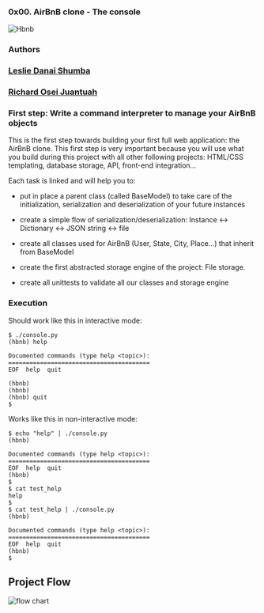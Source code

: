 ### 0x00. AirBnB clone - The console

<img src="https://s3.amazonaws.com/alx-intranet.hbtn.io/uploads/medias/2018/6/65f4a1dd9c51265f49d0.png?X-Amz-Algorithm=AWS4-HMAC-SHA256&X-Amz-Credential=AKIARDDGGGOUSBVO6H7D%2F20211109%2Fus-east-1%2Fs3%2Faws4_request&X-Amz-Date=20211109T205320Z&X-Amz-Expires=86400&X-Amz-SignedHeaders=host&X-Amz-Signature=452096f1f04e678de9ba62eb6806f518b4041c8f004a3febcda4907080cea8b8" alt="Hbnb"/>

### Authors
<h3> <a href="mailto:lesliedeeshumba@gmail.com">Leslie Danai Shumba</a> </h3>
<h3> <a href="mailto:nanamcroj@gmail.com">Richard Osei Juantuah</a> </h3>

### First step: Write a command interpreter to manage your AirBnB objects
This is the first step towards building your first full web application: the AirBnB clone. This first step is very important because you will use what you build during this project with all other following projects: HTML/CSS templating, database storage, API, front-end integration…

Each task is linked and will help you to:
* put in place a parent class (called BaseModel) to take care of the initialization, serialization and deserialization of your future instances

* create a simple flow of serialization/deserialization: Instance <-> Dictionary <-> JSON string <-> file

* create all classes used for AirBnB (User, State, City, Place…) that inherit from BaseModel

* create the first abstracted storage engine of the project: File storage.

* create all unittests to validate all our classes and storage engine

### Execution
Should work like this in interactive mode:
```
$ ./console.py
(hbnb) help

Documented commands (type help <topic>):
========================================
EOF  help  quit

(hbnb) 
(hbnb) 
(hbnb) quit
$
```
Works like this in non-interactive mode:
```
$ echo "help" | ./console.py
(hbnb)

Documented commands (type help <topic>):
========================================
EOF  help  quit
(hbnb) 
$
$ cat test_help
help
$
$ cat test_help | ./console.py
(hbnb)

Documented commands (type help <topic>):
========================================
EOF  help  quit
(hbnb) 
$
```

<h2>Project Flow</h2>

<img src="https://s3.amazonaws.com/alx-intranet.hbtn.io/uploads/medias/2018/6/815046647d23428a14ca.png?X-Amz-Algorithm=AWS4-HMAC-SHA256&X-Amz-Credential=AKIARDDGGGOUSBVO6H7D%2F20211109%2Fus-east-1%2Fs3%2Faws4_request&X-Amz-Date=20211109T205320Z&X-Amz-Expires=86400&X-Amz-SignedHeaders=host&X-Amz-Signature=5bdf2f8f7c725065ecd0680253d9c700f069950abbf6a4ff6fb667deb8176305" alt="flow chart" />
